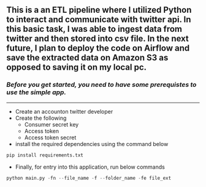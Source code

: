 ## This is a an ETL pipeline where I utilized Python to interact and communicate with twitter api. In this basic task, I was able to ingest data from twitter and then stored into csv file. In the next future, I plan to deploy the code on Airflow and save the extracted data on Amazon S3 as opposed to saving it on my local pc.

 ### _Before you get started, you need to have some prerequistes to use the simple app._

---
- Create an accounton twitter developer 
- Create the following
    - Consumer secret key
    - Access token
    - Access token secret
- install the required dependencies using the command below
```python
pip install requirements.txt
```

- Finally, for entry into this application, run below commands

```python
python main.py -fn --file_name -f --folder_name -fe file_ext 
```
